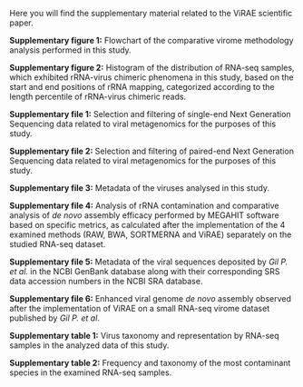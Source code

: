 Here you will find the supplementary material related to the ViRAE scientific paper.

**Supplementary figure 1:** Flowchart of the comparative virome methodology analysis performed in this study.

**Supplementary figure 2:** Histogram of the distribution of RNA-seq samples, which exhibited rRNA-virus chimeric phenomena in this study, based on the start and end positions of rRNA mapping, categorized according to the length percentile of rRNA-virus chimeric reads.

**Supplementary file 1:** Selection and filtering of single-end Next Generation Sequencing data related to viral metagenomics for the purposes of this study.

**Supplementary file 2:** Selection and filtering of paired-end Next Generation Sequencing data related to viral metagenomics for the purposes of this study.

**Supplementary file 3:** Metadata of the viruses analysed in this study.

**Supplementary file 4:** Analysis of rRNA contamination and comparative analysis of _de novo_ assembly efficacy performed by MEGAHIT software based on specific metrics, as calculated after the implementation of the 4 examined methods (RAW, BWA, SORTMERNA and ViRAE) separately on the studied RNA-seq dataset.

**Supplementary file 5:** Metadata of the viral sequences deposited by _Gil P. et al._ in the NCBI GenBank database along with their corresponding SRS data accession numbers in the NCBI SRA database.

**Supplementary file 6:** Enhanced viral genome _de novo_ assembly observed after the implementation of ViRAE on a small RNA-seq virome dataset published by _Gil P. et al_.

**Supplementary table 1:** Virus taxonomy and representation by RNA-seq samples in the analyzed data of this study.

**Supplementary table 2:** Frequency and taxonomy of the most contaminant species in the examined RNA-seq samples.
